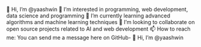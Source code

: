👋 Hi, I’m @yaashwin
👀 I’m interested in programming, web development, data science and programming
🌱 I’m currently learning advanced algorithms and machine learning techniques
💞️ I’m looking to collaborate on open source projects related to AI and web development
📫 How to reach me: You can send me a message here on GitHub- 👋 Hi, I’m @yaashwin
